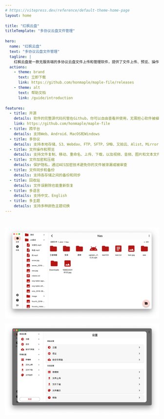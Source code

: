 ```yaml
---
# https://vitepress.dev/reference/default-theme-home-page
layout: home

title: "红枫云盘"
titleTemplate: "多协议云盘文件管理"

hero:
  name: "红枫云盘"
  text: "多协议云盘文件管理"
  tagline: |
    红枫云盘是一款无服务端的多协议云盘文件上传和管理软件，提供了文件上传、预览、操作、同步备份等功能
  actions:
    - theme: brand
      text: 立即下载
      link: https://github.com/honmaple/maple-file/releases
    - theme: alt
      text: 帮助文档
      link: /guide/introduction

features:
  - title: 开源
    details: 软件的完整源代码托管在Github，你可以自由查看并使用，无需担心软件被植入后门
    link: https://github.com/honmaple/maple-file
  - title: 跨平台
    details: 支持Web、Android、MacOS和Windows
  - title: 多协议
    details: 支持本地存储、S3、Webdav、FTP、SFTP、SMB、又拍云、Alist、Mirror
  - title: 文件操作和预览
    details: 支持文件复制、移动、重命名、上传、下载，以及视频、音频、图片和文本文件的预览
  - title: 文件加密和压缩
    details: 保护隐私，通过AES加密技术避免你的文件被泄漏或被审查
  - title: 文件同步和备份
    details: 支持各存储之间的备份和同步
  - title: 回收站
    details: 文件误删除也能重新恢复
  - title: 多语言
    details: 支持中文、English
  - title: 多主题
    details: 支持多种颜色主题切换
---
```

<br />

![](/images/flutter_06.png)
<br />

![](/images/flutter_07.png)
